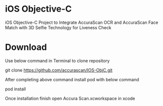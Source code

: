 # iOS Objective-C 
iOS Objective-C Project to Integrate AccuraScan OCR and AccuraScan Face Match with 3D Selfie Technology for Liveness Check

# Download
Use below command in Terminal to clone repository

git clone https://github.com/accurascan/IOS-ObjC.git

After completing above command install pod with below command

pod install

Once installation finish open Accura Scan.xcworkspace in xcode
